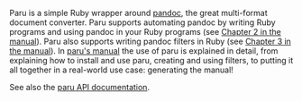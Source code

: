 Paru is a simple Ruby wrapper around [pandoc](https://www.pandoc.org), the
great multi-format document converter. Paru supports automating pandoc by
writing Ruby programs and using pandoc in your Ruby programs (see [Chapter 2
in the
manual](https://heerdebeer.org/Software/markdown/paru/#automating-the-use-of-pandoc-with-paru)).
Paru also supports writing pandoc filters in Ruby (see [Chapter 3 in the
manual](https://heerdebeer.org/Software/markdown/paru/#writing-and-using-pandoc-filters-with-paru)).
In [paru's manual](https://heerdebeer.org/Software/markdown/paru/) the use of
paru is explained in detail, from explaining how to install and use paru,
creating and using filters, to putting it all together in a real-world use
case: generating the manual!

See also the [paru API
documentation](https://heerdebeer.org/Software/markdown/paru/documentation/api-doc/).
